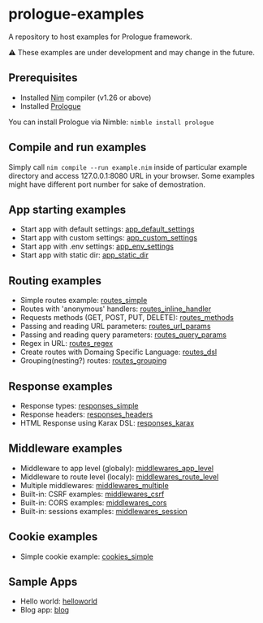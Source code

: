 # prologue-examples
A repository to host examples for Prologue framework.

⚠️ These examples are under development and may change in the future.

## Prerequisites
- Installed [Nim](https://nim-lang.org/) compiler (v1.26 or above)
- Installed [Prologue](https://github.com/planety/prologue)

You can install Prologue via Nimble: `nimble install prologue`

## Compile and run examples
Simply call `nim compile --run example.nim` inside of particular example directory and access 127.0.0.1:8080 URL in your browser.
Some examples might have different port number for sake of demostration.

## App starting examples
- Start app with default settings: [app_default_settings](app_examples/app_default_settings)
- Start app with custom settings: [app_custom_settings](app_examples/app_custom_settings)
- Start app with .env settings: [app_env_settings](app_examples/app_env_settings)
- Start app with static dir: [app_static_dir](app_examples/app_static_dir)

## Routing examples
- Simple routes example: [routes_simple](routes_examples/routes_simple)
- Routes with 'anonymous' handlers: [routes_inline_handler](routes_examples/routes_inline_handler)
- Requests methods (GET, POST, PUT, DELETE): [routes_methods](routes_examples/routes_methods)
- Passing and reading URL parameters: [routes_url_params](routes_examples/routes_url_params)
- Passing and reading query parameters: [routes_query_params](routes_examples/routes_query_params)
- Regex in URL: [routes_regex](routes_examples/routes_regex)
- Create routes with Domaing Specific Language: [routes_dsl](routes_examples/routes_dsl)
- Grouping(nesting?) routes: [routes_grouping](routes_examples/routes_grouping)

## Response examples
- Response types: [responses_simple](responses_examples/responses_simple)
- Response headers: [responses_headers](responses_examples/responses_headers)
- HTML Response using Karax DSL: [responses_karax](responses_examples/responses_karax)

## Middleware examples
- Middleware to app level (globaly): [middlewares_app_level](middlewares_examples/middlewares_app_level)
- Middleware to route level (localy): [middlewares_route_level](middlewares_examples/middlewares_route_level)
- Multiple middlewares: [middlewares_multiple](middlewares_examples/middlewares_multiple)
- Built-in: CSRF examples: [middlewares_csrf](middlewares_examples/middlewares_csrf)
- Built-in: CORS examples: [middlewares_cors](middlewares_examples/middlewares_cors)
- Built-in: sessions examples: [middlewares_session](middlewares_examples/middlewares_session)

## Cookie examples
- Simple cookie example: [cookies_simple](cookies_examples/cookies_simple)

## Sample Apps
- Hello world: [helloworld](sample_apps_examples/helloworld)
- Blog app: [blog](sample_apps_examples/blog)